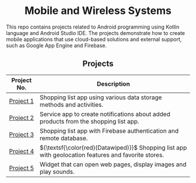 <div align="center">
<h1>Mobile and Wireless Systems</h1>
</div>

This repo contains projects related to Android programming using Kotlin language and Android Studio IDE. The projects demonstrate how to create mobile applications that use cloud-based solutions and external support, such as Google App Engine and Firebase.

<div align="center">

<h2> Projects </h2>



| Project No. | Description |
| :---: | --- |
| [Project 1](https://github.com/mbednarek98/School-Projects/tree/master/SMB/SMB1) | Shopping list app using various data storage methods and activities. |
| [Project 2](https://github.com/mbednarek98/School-Projects/tree/master/SMB/SMB2) |Service app to create notifications about added products from the shopping list app. |
| [Project 3](https://github.com/mbednarek98/School-Projects/tree/master/SMB/SMB3) |Shopping list app with Firebase authentication and remote database. |
| [Project 4](https://github.com/mbednarek98/School-Projects/tree/master/SMB/SMB4) |${\textsf{\color{red}(Datawiped)}}$ Shopping list app with geolocation features and favorite stores.  |
| [Project 5](https://github.com/mbednarek98/School-Projects/tree/master/SMB/SMB5) | Widget that can open web pages, display images and play sounds. |

</div>
